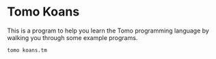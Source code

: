 # Tomo Koans

This is a program to help you learn the Tomo programming language by walking
you through some example programs.

```
tomo koans.tm
```
